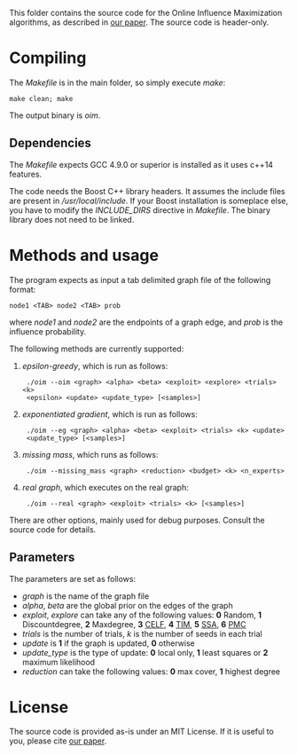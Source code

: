 This folder contains the source code for the Online Influence Maximization
algorithms, as described in [our paper][1]. The source code is header-only.

# Compiling

The *Makefile* is in the main folder, so simply execute *make*:

    make clean; make

The output binary is *oim*.

## Dependencies

The *Makefile* expects GCC 4.9.0 or superior is installed as it uses c++14
features.

The code needs the Boost C++ library headers. It assumes the include files are
present in */usr/local/include*. If your Boost installation is someplace else,
you have to modify the *INCLUDE_DIRS* directive in *Makefile*. The binary
library does not need to be linked.

# Methods and usage

The program expects as input a tab delimited graph file of the following format:

    node1 <TAB> node2 <TAB> prob

where *node1* and *node2* are the endpoints of a graph edge, and *prob* is the
influence probability.

The following methods are currently supported:

1. *epsilon-greedy*, which is run as follows:

        ./oim --oim <graph> <alpha> <beta> <exploit> <explore> <trials> <k>
        <epsilon> <update> <update_type> [<samples>]

2. *exponentiated gradient*, which is run as follows:

        ./oim --eg <graph> <alpha> <beta> <exploit> <trials> <k> <update>
        <update_type> [<samples>]

3. *missing mass*, which runs as follows:

        ./oim --missing_mass <graph> <reduction> <budget> <k> <n_experts>

4. *real graph*, which executes on the real graph:

        ./oim --real <graph> <exploit> <trials> <k> [<samples>]

There are other options, mainly used for debug purposes. Consult the source code
for details.

## Parameters

The parameters are set as follows:

* *graph* is the name of the graph file
* *alpha*, *beta* are the global prior on the edges of the graph
* *exploit*, *explore* can take any of the following values: **0** Random,
  **1** Discountdegree, **2** Maxdegree, **3** [CELF][2], **4** [TIM][3],
  **5** [SSA][4], **6** [PMC][5]
* *trials* is the number of trials, *k* is the number of seeds in each trial
* *update* is **1** if the graph is updated, **0** otherwise
* *update_type* is the type of update: **0** local only, **1** least squares or
  **2** maximum likelihood
* *reduction* can take the following values: **0** max cover, **1** highest
  degree

# License

The source code is provided as-is under an MIT License. If it is useful to you, please cite [our paper][1].

[1]: <http://arxiv.org/pdf/1506.01188v1.pdf> "S. Lei, S. Maniu, L. Mo, R. Cheng, P. Senellart. Online Influence Maximization. KDD 2015"

[2]: <http://snap.stanford.edu/class/cs224w-readings/goyal11celf.pdf> "A. Goyal, W. Lu, L. Lakshmanan. CELF++: Optimizing the Greedy Algorithm for Influence Maximization in Social Networks. WWW 2011"

[3]: <http://arxiv.org/pdf/1404.0900v2.pdf> "Y. Tang, X. Xiao, and Y. Shi. Influence maximization: Near-optimal time complexity meets practical efficiency. SIGMOD 2014"

[4]: <https://arxiv.org/pdf/1605.07990v2.pdf> "H. T. Nguyen, M. T. Thai, and T. N. Dinh. Stop-and-Stare: Optimal Sampling Algorithms for Viral Marketing in Billion-scale Networks. SIGMOD 2016"

[5]: <https://www.aaai.org/ocs/index.php/AAAI/AAAI14/paper/download/8455/8411> "N. Ohsaka, T. Akiba, Y. Yoshida and K. Kawarabayashi. Fast and Accurate Influence Maximization on Large Networks with Pruned Monte-Carlo Simulations. AAAI 2014"
